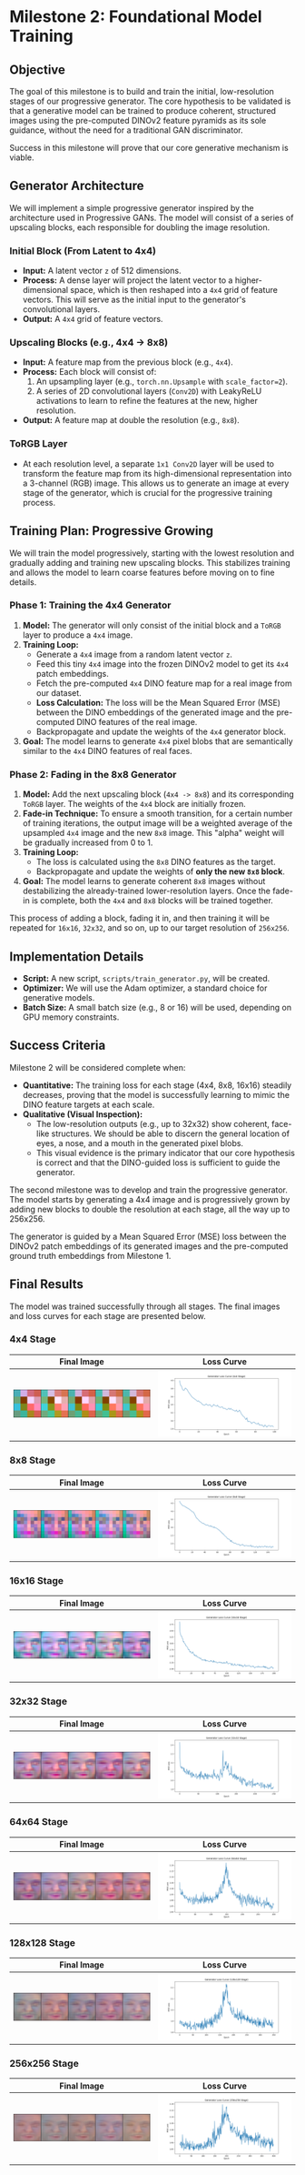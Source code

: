 # Milestone 2: Foundational Model Training

## Objective

The goal of this milestone is to build and train the initial, low-resolution stages of our progressive generator. The core hypothesis to be validated is that a generative model can be trained to produce coherent, structured images using the pre-computed DINOv2 feature pyramids as its sole guidance, without the need for a traditional GAN discriminator.

Success in this milestone will prove that our core generative mechanism is viable.

## Generator Architecture

We will implement a simple progressive generator inspired by the architecture used in Progressive GANs. The model will consist of a series of upscaling blocks, each responsible for doubling the image resolution.

### Initial Block (From Latent to 4x4)

*   **Input:** A latent vector `z` of 512 dimensions.
*   **Process:** A dense layer will project the latent vector to a higher-dimensional space, which is then reshaped into a `4x4` grid of feature vectors. This will serve as the initial input to the generator's convolutional layers.
*   **Output:** A `4x4` grid of feature vectors.

### Upscaling Blocks (e.g., 4x4 -> 8x8)

*   **Input:** A feature map from the previous block (e.g., `4x4`).
*   **Process:** Each block will consist of:
    1.  An upsampling layer (e.g., `torch.nn.Upsample` with `scale_factor=2`).
    2.  A series of 2D convolutional layers (`Conv2D`) with LeakyReLU activations to learn to refine the features at the new, higher resolution.
*   **Output:** A feature map at double the resolution (e.g., `8x8`).

### ToRGB Layer

*   At each resolution level, a separate `1x1 Conv2D` layer will be used to transform the feature map from its high-dimensional representation into a 3-channel (RGB) image. This allows us to generate an image at every stage of the generator, which is crucial for the progressive training process.

## Training Plan: Progressive Growing

We will train the model progressively, starting with the lowest resolution and gradually adding and training new upscaling blocks. This stabilizes training and allows the model to learn coarse features before moving on to fine details.

### Phase 1: Training the 4x4 Generator

1.  **Model:** The generator will only consist of the initial block and a `ToRGB` layer to produce a `4x4` image.
2.  **Training Loop:**
    *   Generate a `4x4` image from a random latent vector `z`.
    *   Feed this tiny `4x4` image into the frozen DINOv2 model to get its `4x4` patch embeddings.
    *   Fetch the pre-computed `4x4` DINO feature map for a real image from our dataset.
    *   **Loss Calculation:** The loss will be the Mean Squared Error (MSE) between the DINO embeddings of the generated image and the pre-computed DINO features of the real image.
    *   Backpropagate and update the weights of the `4x4` generator block.
3.  **Goal:** The model learns to generate `4x4` pixel blobs that are semantically similar to the `4x4` DINO features of real faces.

### Phase 2: Fading in the 8x8 Generator

1.  **Model:** Add the next upscaling block (`4x4 -> 8x8`) and its corresponding `ToRGB` layer. The weights of the `4x4` block are initially frozen.
2.  **Fade-in Technique:** To ensure a smooth transition, for a certain number of training iterations, the output image will be a weighted average of the upsampled `4x4` image and the new `8x8` image. This "alpha" weight will be gradually increased from 0 to 1.
3.  **Training Loop:**
    *   The loss is calculated using the `8x8` DINO features as the target.
    *   Backpropagate and update the weights of **only the new `8x8` block**.
4.  **Goal:** The model learns to generate coherent `8x8` images without destabilizing the already-trained lower-resolution layers. Once the fade-in is complete, both the `4x4` and `8x8` blocks will be trained together.

This process of adding a block, fading it in, and then training it will be repeated for `16x16`, `32x32`, and so on, up to our target resolution of `256x256`.

## Implementation Details

*   **Script:** A new script, `scripts/train_generator.py`, will be created.
*   **Optimizer:** We will use the Adam optimizer, a standard choice for generative models.
*   **Batch Size:** A small batch size (e.g., 8 or 16) will be used, depending on GPU memory constraints.

## Success Criteria

Milestone 2 will be considered complete when:

*   **Quantitative:** The training loss for each stage (4x4, 8x8, 16x16) steadily decreases, proving that the model is successfully learning to mimic the DINO feature targets at each scale.
*   **Qualitative (Visual Inspection):**
    *   The low-resolution outputs (e.g., up to 32x32) show coherent, face-like structures. We should be able to discern the general location of eyes, a nose, and a mouth in the generated pixel blobs.
    *   This visual evidence is the primary indicator that our core hypothesis is correct and that the DINO-guided loss is sufficient to guide the generator.

The second milestone was to develop and train the progressive generator. The model starts by generating a 4x4 image and is progressively grown by adding new blocks to double the resolution at each stage, all the way up to 256x256.

The generator is guided by a Mean Squared Error (MSE) loss between the DINOv2 patch embeddings of its generated images and the pre-computed ground truth embeddings from Milestone 1.

## Final Results

The model was trained successfully through all stages. The final images and loss curves for each stage are presented below.

### 4x4 Stage
| Final Image | Loss Curve |
| :---: | :---: |
| ![Final 4x4 Output](../examples/visualizations/final_4x4.png) | ![4x4 Loss Curve](../examples/visualizations/loss_curve_4x4.png) |

### 8x8 Stage
| Final Image | Loss Curve |
| :---: | :---: |
| ![Final 8x8 Output](../examples/visualizations/final_8x8.png) | ![8x8 Loss Curve](../examples/visualizations/loss_curve_8x8.png) |

### 16x16 Stage
| Final Image | Loss Curve |
| :---: | :---: |
| ![Final 16x16 Output](../examples/visualizations/final_16x16.png) | ![16x16 Loss Curve](../examples/visualizations/loss_curve_16x16.png) |

### 32x32 Stage
| Final Image | Loss Curve |
| :---: | :---: |
| ![Final 32x32 Output](../examples/visualizations/final_32x32.png) | ![32x32 Loss Curve](../examples/visualizations/loss_curve_32x32.png) |

### 64x64 Stage
| Final Image | Loss Curve |
| :---: | :---: |
| ![Final 64x64 Output](../examples/visualizations/final_64x64.png) | ![64x64 Loss Curve](../examples/visualizations/loss_curve_64x64.png) |

### 128x128 Stage
| Final Image | Loss Curve |
| :---: | :---: |
| ![Final 128x128 Output](../examples/visualizations/final_128x128.png) | ![128x128 Loss Curve](../examples/visualizations/loss_curve_128x128.png) |

### 256x256 Stage
| Final Image | Loss Curve |
| :---: | :---: |
| ![Final 256x256 Output](../examples/visualizations/final_256x256.png) | ![256x256 Loss Curve](../examples/visualizations/loss_curve_256x256.png) |

